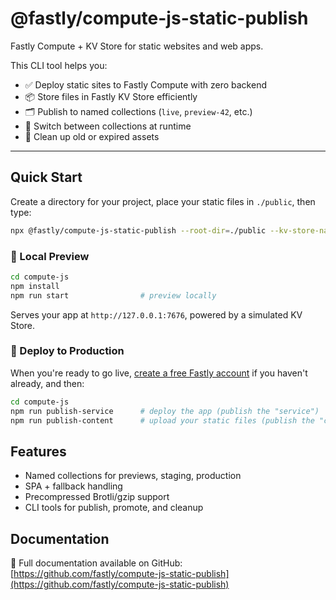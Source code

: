 # @fastly/compute-js-static-publish

Fastly Compute + KV Store for static websites and web apps.

This CLI tool helps you:

- ✅ Deploy static sites to Fastly Compute with zero backend
- 📦 Store files in Fastly KV Store efficiently
- 🗂 Publish to named collections (`live`, `preview-42`, etc.)
- 🔄 Switch between collections at runtime
- 🧹 Clean up old or expired assets

---

## Quick Start

Create a directory for your project, place your static files in `./public`, then type:

```sh
npx @fastly/compute-js-static-publish --root-dir=./public --kv-store-name=site-content
```

### 🔧 Local Preview

```sh
cd compute-js
npm install
npm run start                # preview locally
```

Serves your app at `http://127.0.0.1:7676`, powered by a simulated KV Store.

### 🚀 Deploy to Production

When you're ready to go live, [create a free Fastly account](https://www.fastly.com/signup/?tier=free) if you haven't already, and then:

```sh
cd compute-js
npm run publish-service      # deploy the app (publish the "service")
npm run publish-content      # upload your static files (publish the "content")
```

## Features

- Named collections for previews, staging, production
- SPA + fallback handling
- Precompressed Brotli/gzip support
- CLI tools for publish, promote, and cleanup

## Documentation

📘 Full documentation available on GitHub:  
[https://github.com/fastly/compute-js-static-publish](https://github.com/fastly/compute-js-static-publish)
